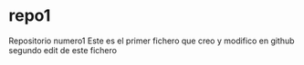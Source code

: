 # repo1
Repositorio numero1
Este es el primer fichero que creo y modifico en github
segundo edit de este fichero
